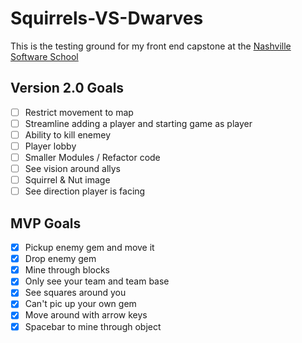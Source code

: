 # Squirrels-VS-Dwarves
This is the testing ground for my front end capstone at the [Nashville Software School](http://nashvillesoftwareschool.com/)


## Version 2.0 Goals
- [ ] Restrict movement to map
- [ ] Streamline adding a player and starting game as player
- [ ] Ability to kill enemey
- [ ] Player lobby
- [ ] Smaller Modules / Refactor code
- [ ] See vision around allys
- [ ] Squirrel & Nut image
- [ ] See direction player is facing

## MVP Goals
- [x] Pickup enemy gem and move it
- [x] Drop enemy gem
- [x] Mine through blocks
- [x] Only see your team and team base
- [x] See squares around you
- [x] Can't pic up your own gem
- [x] Move around with arrow keys
- [x] Spacebar to mine through object